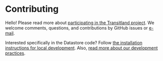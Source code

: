 # Contributing

Hello! Please read more about [participating in the Transitland project](https://transit.land/participate/). We welcome comments, questions, and contributions by GitHub issues or [e-mail](mailto:transitland@mapzen.com).

Interested specifically in the Datastore code? Follow [the installation instructions for local development](README.md#to-develop-locally). Also, [read more about our development practices](doc/development-practices.md).
